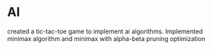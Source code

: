 # AI
created a tic-tac-toe game to implement ai algorithms. Implemented minimax algorithm and minimax with alpha-beta pruning optimization
